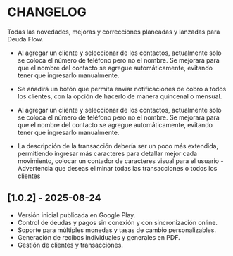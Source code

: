 # CHANGELOG

Todas las novedades, mejoras y correcciones planeadas y lanzadas para Deuda Flow.


- Al agregar un cliente y seleccionar de los contactos, actualmente solo se coloca el número de teléfono pero no el nombre. Se mejorará para que el nombre del contacto se agregue automáticamente, evitando tener que ingresarlo manualmente.

- Se añadirá un botón que permita enviar notificaciones de cobro a todos los clientes, con la opción de hacerlo de manera quincenal o mensual.
- Al agregar un cliente y seleccionar de los contactos, actualmente solo se coloca el número de teléfono pero no el nombre. Se mejorará para que el nombre del contacto se agregue automáticamente, evitando tener que ingresarlo manualmente.
- La descripción de la transacción debería ser un poco más extendida, permitiendo ingresar más caracteres para detallar mejor cada movimiento, colocar un contador de caracteres visual para el usuario
-Advertencia que deseas eliminar todas las transacciones o todos los clientes

## [1.0.2] - 2025-08-24
- Versión inicial publicada en Google Play.
- Control de deudas y pagos sin conexión y con sincronización online.
- Soporte para múltiples monedas y tasas de cambio personalizables.
- Generación de recibos individuales y generales en PDF.
- Gestión de clientes y transacciones.
